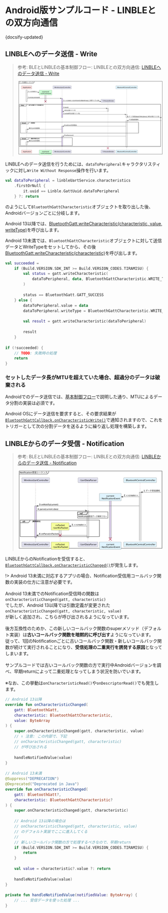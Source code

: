 # Android版サンプルコード - LINBLEとの双方向通信

{docsify-updated}

## LINBLEへのデータ送信 - Write

> 参考: BLEとLINBLEの基本制御フロー: LINBLEとの双方向通信: [LINBLEへのデータ送信 - Write](common/flows/communicate-with-linble#linbleへのデータ送信-write)
> 
> ![](../../out/plantuml/sequence_send_write_request.png)

LINBLEへのデータ送信を行うためには、`dataToPeripheral`キャラクタリスティックに対し`Write Without Response`操作を行います。

```kotlin
val dataToPeripheral = linbleUartService.characteristics
    .firstOrNull { 
        it.uuid == Linble.GattUuid.dataToPeripheral
    } ?: return
```

のようにして`BluetoothGattCharacteristic`オブジェクトを取り出した後、Androidバージョンごとに分岐します。

Android 13以降では、[BluetoothGatt.writeCharacteristic(characteristic, value, writeType)]( https://developer.android.com/reference/android/bluetooth/BluetoothGatt#writeCharacteristic(android.bluetooth.BluetoothGattCharacteristic,%20byte[],%20int) )を呼び出します。

Android 13未満では、`BluetoothGattCharacteristic`オブジェクトに対して送信データとWriteTypeをセットしてから、その後[BluetoothGatt.writeCharacteristic(characteristic)]( https://developer.android.com/reference/android/bluetooth/BluetoothGatt#writeCharacteristic(android.bluetooth.BluetoothGattCharacteristic) )を呼び出します。

```kotlin
val succeeded =
    if (Build.VERSION.SDK_INT >= Build.VERSION_CODES.TIRAMISU) {
        val status = gatt.writeCharacteristic(
            dataToPeripheral, data, BluetoothGattCharacteristic.WRITE_TYPE_NO_RESPONSE
        )

        status == BluetoothGatt.GATT_SUCCESS
    } else {
        dataToPeripheral.value = data
        dataToPeripheral.writeType = BluetoothGattCharacteristic.WRITE_TYPE_NO_RESPONSE

        val result = gatt.writeCharacteristic(dataToPeripheral)

        result
    }

if (!succeeded) {
    // TODO: 失敗時の処理
    return
}
```

### セットしたデータ長がMTUを超えていた場合、超過分のデータは破棄される

Androidでのデータ送信では、[基本制御フロー](common/flows/communicate-with-linble#linbleへのデータ送信-write)で説明した通り、MTUによるデータ分割の実装は必須です。

Android OSにデータ送信を要求すると、その要求結果が[`BluetoothGattCallback.onCharacteristicWrite()`]( https://developer.android.com/reference/android/bluetooth/BluetoothGattCallback.html#onCharacteristicWrite(android.bluetooth.BluetoothGatt,%20android.bluetooth.BluetoothGattCharacteristic,%20int) )で通知されますので、これをトリガーとして次の分割データを送るように繰り返し処理を構築します。




## LINBLEからのデータ受信 - Notification

> 参考: BLEとLINBLEの基本制御フロー: LINBLEとの双方向通信: [LINBLEからのデータ送信 - Notification](common/flows/communicate-with-linble#linbleからのデータ送信-notification)
> 
> ![](../../out/plantuml/sequence_handle_notification.png)

LINBLEからのNotificationを受信すると、[`BluetoothGattCallback.onCharacteristicChanged()`]( https://developer.android.com/reference/android/bluetooth/BluetoothGattCallback.html#onCharacteristicChanged(android.bluetooth.BluetoothGatt,%20android.bluetooth.BluetoothGattCharacteristic,%20byte[]) )が発生します。

!> Android 13未満に対応するアプリの場合、Notification受信用コールバック関数の実装の仕方に注意が必要です。<br>
<br>
Android 13未満でのNotification受信時の関数は<br>
`onCharacteristicChanged(gatt, characteristic)`<br>
でしたが、Android 13以降では引数定義が変更された<br>
`onCharacteristicChanged(gatt, characteristic, value)`<br>
が新しく追加され、こちらが呼び出されるようになっています。<br>
<br>
後方互換性のためか、この新しいコールバック関数のsuperメソッド（デフォルト実装）は**古いコールバック関数を暗黙的に呼び出す**ようになっています。<br>
従って、1回のNotificationごとに古いコールバック関数・新しいコールバック関数が続けて実行されることになり、**受信処理の二重実行を誘発する原因**となってしまいます。<br>
<br>
サンプルコードでは古いコールバック関数の方で実行中Androidバージョンを調べ、早期returnによって二重処理となってしまう状況を防いでいます。<br>
<br>
※なお、この挙動は`onCharacteristicRead()`や`onDescriptorRead()`でも発生します。

```kotlin
// Android 13以降
override fun onCharacteristicChanged(
    gatt: BluetoothGatt,
    characteristic: BluetoothGattCharacteristic,
    value: ByteArray
) {
    super.onCharacteristicChanged(gatt, characteristic, value)
    // ↑ 注意: この内部で、下記
    // onCharacteristicChanged(gatt, characteristic)
    // が呼び出される

    handleNotifiedValue(value)
}

// Android 13未満
@Suppress("DEPRECATION")
@Deprecated("Deprecated in Java")
override fun onCharacteristicChanged(
    gatt: BluetoothGatt?,
    characteristic: BluetoothGattCharacteristic?
) {
    super.onCharacteristicChanged(gatt, characteristic)

    // Android 13以降の場合は
    // onCharacteristicChanged(gatt, characteristic, value)
    // のデフォルト実装でここに進入してくる
    // 
    // 新しいコールバック関数の方で処理するべきなので、早期return
    if (Build.VERSION.SDK_INT >= Build.VERSION_CODES.TIRAMISU) {
        return
    }

    val value = characteristic?.value ?: return
    
    handleNotifiedValue(value)
}

private fun handleNotifiedValue(notifiedValue: ByteArray) {
    // ... 受信データを使った処理 ...
}
```

